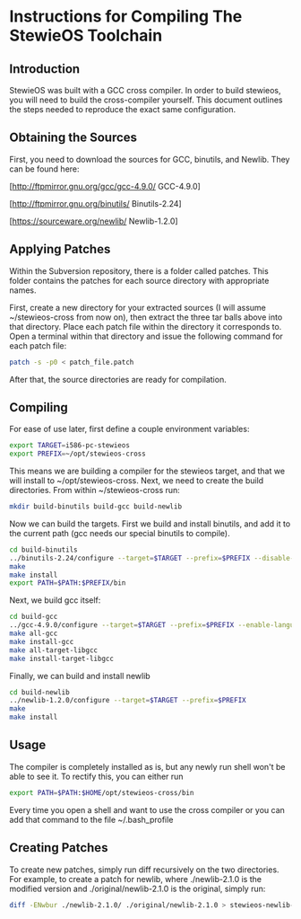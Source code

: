 Instructions for Compiling The StewieOS Toolchain
=================================================

Introduction
------------

StewieOS was built with a GCC cross compiler. In order to build stewieos, you will need to build the cross-compiler yourself. This document outlines the steps needed to reproduce the exact same configuration.

Obtaining the Sources
---------------------

First, you need to download the sources for GCC, binutils, and Newlib. They can be found here:

[http://ftpmirror.gnu.org/gcc/gcc-4.9.0/ GCC-4.9.0]

[http://ftpmirror.gnu.org/binutils/ Binutils-2.24]

[https://sourceware.org/newlib/ Newlib-1.2.0]

Applying Patches
----------------

Within the Subversion repository, there is a folder called patches. This folder contains the patches for each source directory with appropriate names.

First, create a new directory for your extracted sources (I will assume ~/stewieos-cross from now on), then extract the three tar balls above into that directory. Place each patch file within the directory it corresponds to. Open a terminal within that directory and issue the following command for each patch file:

```bash
patch -s -p0 < patch_file.patch
```

After that, the source directories are ready for compilation.

Compiling
---------

For ease of use later, first define a couple environment variables:

```bash
export TARGET=i586-pc-stewieos
export PREFIX=~/opt/stewieos-cross
```

This means we are building a compiler for the stewieos target, and that we will install to ~/opt/stewieos-cross. Next, we need to create the build directories. From within ~/stewieos-cross run:

```bash
mkdir build-binutils build-gcc build-newlib
```

Now we can build the targets. First we build and install binutils, and add it to the current path (gcc needs our special binutils to compile).

```bash
cd build-binutils
../binutils-2.24/configure --target=$TARGET --prefix=$PREFIX --disable-werr
make
make install
export PATH=$PATH:$PREFIX/bin
```

Next, we build gcc itself:

```bash
cd build-gcc
../gcc-4.9.0/configure --target=$TARGET --prefix=$PREFIX --enable-languages=c
make all-gcc
make install-gcc
make all-target-libgcc
make install-target-libgcc
```

Finally, we can build and install newlib

```bash
cd build-newlib
../newlib-1.2.0/configure --target=$TARGET --prefix=$PREFIX
make
make install
```

Usage
-----

The compiler is completely installed as is, but any newly run shell won't be able to see it. To rectify this, you can either run

```bash
export PATH=$PATH:$HOME/opt/stewieos-cross/bin
```

Every time you open a shell and want to use the cross compiler or you can add that command to the file ~/.bash_profile

Creating Patches
----------------

To create new patches, simply run diff recursively on the two directories. For example, to create a patch for newlib, where ./newlib-2.1.0 is the modified version and ./original/newlib-2.1.0 is the original, simply run:

```bash
diff -ENwbur ./newlib-2.1.0/ ./original/newlib-2.1.0 > stewieos-newlib-2.1.0.patch
```
